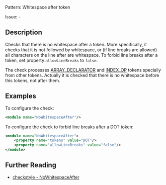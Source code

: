 Pattern: Whitespace after token

Issue: -

## Description

Checks that there is no whitespace after a token. More specifically, it checks that it is not followed by whitespace, or (if line breaks are allowed) all characters on the line after are whitespace. To forbid line breaks after a token, set property `allowLineBreaks` to `false`. 

The check processes [ARRAY_DECLARATOR](http://checkstyle.sourceforge.net/apidocs/com/puppycrawl/tools/checkstyle/api/TokenTypes.html#ARRAY_DECLARATOR) and [INDEX_OP](http://checkstyle.sourceforge.net/apidocs/com/puppycrawl/tools/checkstyle/api/TokenTypes.html#INDEX_OP) tokens specially from other tokens. Actually it is checked that there is no whitespace before this tokens, not after them. 

## Examples

To configure the check: 


```xml
<module name="NoWhitespaceAfter"/>
```
        

To configure the check to forbid line breaks after a DOT token: 


```xml
<module name="NoWhitespaceAfter">
    <property name="tokens" value="DOT"/>
    <property name="allowLineBreaks" value="false"/>
</module>
```

## Further Reading

* [checkstyle - NoWhitespaceAfter](https://checkstyle.sourceforge.io/checks/whitespace/nowhitespaceafter.html#NoWhitespaceAfter)
